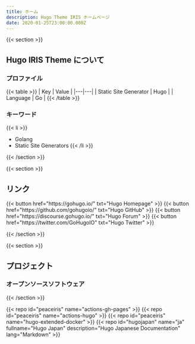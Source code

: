 ```yaml
---
title: ホーム
description: Hugo Theme IRIS ホームページ
date: 2020-01-25T23:00:00.000Z
---
```




{{< section >}}

## Hugo IRIS Theme について

### プロファイル

{{< table >}}
| Key | Value |
|---|---|
| Static Site Generator | Hugo |
| Language | Go |
{{< /table >}}

### キーワード

{{< li >}}
- Golang
- Static Site Generators
{{< /li >}}

{{< /section >}}



{{< section >}}

## リンク

<div class="buttons">
  {{< button href="https://gohugo.io/" txt="Hugo Homepage" >}}
  {{< button href="https://github.com/gohugoio/" txt="Hugo GitHub" >}}
  {{< button href="https://discourse.gohugo.io/" txt="Hugo Forum" >}}
  {{< button href="https://twitter.com/GoHugoIO" txt="Hugo Twitter" >}}
</div>

{{< /section >}}



{{< section >}}

## プロジェクト

### オープンソースソフトウェア

{{< /section >}}

{{< repo id="peaceiris" name="actions-gh-pages" >}}
{{< repo id="peaceiris" name="actions-hugo" >}}
{{< repo id="peaceiris" name="hugo-extended-docker" >}}
{{< repo
id="hugojapan"
name="ja"
fullname="Hugo Japan"
description="Hugo Japanese Documentation"
lang="Markdown" >}}



<!-- Internal References -->
<!-- External References -->
